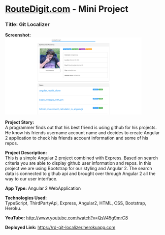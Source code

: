 # <a href="https://www.routedigit.com">RouteDigit.com</a> - Mini Project
### Title: Git Localizer

<strong>Screenshot:</strong>
</br>
<img src="./screenshot.png" height="250px"/>

<strong>Project Story:</strong>
</br>
A programmer finds out that his best friend is using github for his projects. He know his friends username account name and decides to create Angular 2 application to check his friends account information and some of his repos.

<strong>Project Description:</strong>
</br>
This is a simple Angular 2 project combined with Express. Based on search criteria you are able to display github user information and repos. In this project we are using Bootstrap for our styling and Angular 2. The search data is connected to github api and brought over through Angular 2 all the way to our user interface.

<strong>App Type:</strong> Angular 2 WebApplication

<strong>Technologies Used:</strong>
</br>
TypeScript, ThirdPartyApi, Express, Angular2, HTML, CSS, Bootstrap, Heroku.

<strong>YouTube:</strong> <a href="http://www.youtube.com/watch?v=QsV45g9mrC8">http://www.youtube.com/watch?v=QsV45g9mrC8</a>

<strong>Deployed Link:</strong> <a href="https://rd-git-localizer.herokuapp.com">https://rd-git-localizer.herokuapp.com</a>
